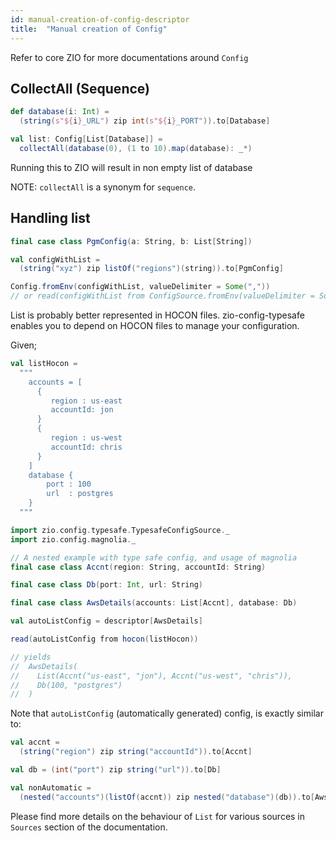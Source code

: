 ```yaml
---
id: manual-creation-of-config-descriptor
title:  "Manual creation of Config"
---
```


Refer to core ZIO for more documentations around `Config`

## CollectAll (Sequence)

```scala
def database(i: Int) =
  (string(s"${i}_URL") zip int(s"${i}_PORT")).to[Database]

val list: Config[List[Database]] =
  collectAll(database(0), (1 to 10).map(database): _*)
```

Running this to ZIO will result in non empty list of database

NOTE: `collectAll` is a synonym for `sequence`.

## Handling list

```scala
final case class PgmConfig(a: String, b: List[String])

val configWithList =
  (string("xyz") zip listOf("regions")(string)).to[PgmConfig]

Config.fromEnv(configWithList, valueDelimiter = Some(","))
// or read(configWithList from ConfigSource.fromEnv(valueDelimiter = Some(",")))
```

List is probably better represented in HOCON files.
zio-config-typesafe enables you to depend on HOCON files to manage your configuration.

Given;

```scala
val listHocon =
  """
    accounts = [
      {
         region : us-east
         accountId: jon
      }
      {
         region : us-west
         accountId: chris
      }
    ]
    database {
        port : 100
        url  : postgres
    }
  """
```

```scala
import zio.config.typesafe.TypesafeConfigSource._
import zio.config.magnolia._

// A nested example with type safe config, and usage of magnolia
final case class Accnt(region: String, accountId: String)

final case class Db(port: Int, url: String)

final case class AwsDetails(accounts: List[Accnt], database: Db)

val autoListConfig = descriptor[AwsDetails]

read(autoListConfig from hocon(listHocon))

// yields
//  AwsDetails(
//    List(Accnt("us-east", "jon"), Accnt("us-west", "chris")),
//    Db(100, "postgres")
//  )
```

Note that `autoListConfig` (automatically generated) config, is exactly similar to:

```scala
val accnt =
  (string("region") zip string("accountId")).to[Accnt]

val db = (int("port") zip string("url")).to[Db]

val nonAutomatic =
  (nested("accounts")(listOf(accnt)) zip nested("database")(db)).to[AwsDetails]
```

Please find more details on the behaviour of `List` for various sources in `Sources` section of the documentation.
